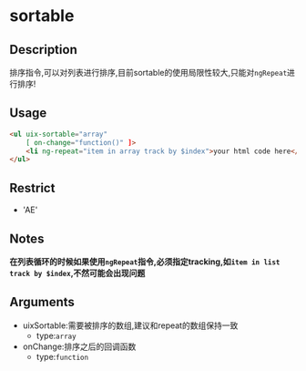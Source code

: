 # sortable
## Description

排序指令,可以对列表进行排序,目前sortable的使用局限性较大,只能对`ngRepeat`进行排序!

## Usage

``` html
<ul uix-sortable="array"
    [ on-change="function()" ]>
    <li ng-repeat="item in array track by $index">your html code here</li>
</ul>
```
## Restrict

- 'AE'

## Notes

**在列表循环的时候如果使用`ngRepeat`指令,必须指定tracking,如`item in list track by $index`,不然可能会出现问题**



## Arguments

- uixSortable:需要被排序的数组,建议和repeat的数组保持一致
    - type:`array`
- onChange:排序之后的回调函数
    - type:`function`
